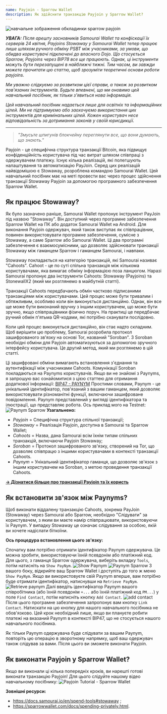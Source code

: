 ```yaml
---
name: Payjoin - Sparrow Wallet
description: Як здійснити транзакцію Payjoin у Sparrow Wallet?
---
```

![навчальне зображення обкладинки sparrow payjoin](assets/cover.webp)

_**УВАГА:** Після арешту засновників Samourai Wallet та конфіскації їх серверів 24 квітня, Payjoins Stowaway у Samourai Wallet тепер працює лише шляхом ручного обміну PSBT між учасниками, за умови, що обидва користувачі підключені до власного Dojo. Що стосується Sparrow, Payjoins через BIP78 все ще працюють. Однак, ці інструменти можуть бути перезапущені в найближчі тижні. Тим часом, ви завжди можете прочитати цю статтю, щоб зрозуміти теоретичні основи роботи payjoins._

_Ми уважно слідкуємо за розвитком цієї справи, а також за розвитком пов'язаних інструментів. Будьте впевнені, що ми оновимо цей навчальний посібник, як тільки з'явиться нова інформація._

_Цей навчальний посібник надається лише для освітніх та інформаційних цілей. Ми не підтримуємо або заохочуємо використання цих інструментів для кримінальних цілей. Кожен користувач несе відповідальність за дотримання законів у своїй юрисдикції._

---

> *"Змусьте шпигунів блокчейну переглянути все, що вони думають, що знають."*

Payjoin - це специфічна структура транзакції Bitcoin, яка підвищує конфіденційність користувача під час витрат шляхом співпраці з одержувачем платежу. Існує кілька реалізацій, які полегшують налаштування та автоматизацію PayJoin. Серед цих реалізацій найвідомішою є Stowaway, розроблена командою Samourai Wallet. Цей навчальний посібник має на меті провести вас через процес здійснення транзакції Stowaway Payjoin за допомогою програмного забезпечення Sparrow Wallet.

## Як працює Stowaway?

Як було зазначено раніше, Samourai Wallet пропонує інструмент PayJoin під назвою "Stowaway". Він доступний через програмне забезпечення Sparrow Wallet на ПК або додаток Samourai Wallet на Android. Для виконання Payjoin одержувач, який також виступає як співпрацівник, повинен використовувати програмне забезпечення, сумісне з Stowaway, а саме Sparrow або Samourai Wallet. Ці два програмні забезпечення є взаємосумісними, що дозволяє здійснювати транзакції Stowaway між гаманцем Sparrow і гаманцем Samourai, і навпаки.

Stowaway покладається на категорію транзакцій, які Samourai називає "Cahoots". Cahoot - це по суті спільна транзакція між кількома користувачами, яка вимагає обміну інформацією поза ланцюгом. Наразі Samourai пропонує два інструменти Cahoots: Stowaway (Payjoins) та StonewallX2 (який ми розглянемо в майбутній статті).

Транзакції Cahoots передбачають обмін частково підписаними транзакціями між користувачами. Цей процес може бути тривалим і обтяжливим, особливо коли він виконується дистанційно. Однак, він все ще може бути виконаний вручну з іншим користувачем, що може бути зручно, якщо співпрацівники фізично поруч. На практиці це передбачає ручний обмін п'ятьма QR-кодами, які потрібно сканувати послідовно.

Коли цей процес виконується дистанційно, він стає надто складним. Щоб вирішити цю проблему, Samourai розробила протокол зашифрованого зв'язку на основі Tor, названий "Soroban". З Soroban необхідні обміни для Payjoin автоматизуються за допомогою зручного інтерфейсу користувача. Це другий метод, який ми розглянемо в цій статті.

Ці зашифровані обміни вимагають встановлення з'єднання та аутентифікації між учасниками Cahoots. Комунікації Soroban покладаються на Paynyms користувачів. Якщо ви не знайомі з Paynyms, я запрошую вас ознайомитися з цією статтею для отримання додаткової інформації: [BIP47 - PAYNYM](https://planb.network/tutorials/privacy/paynym-bip47)
Простими словами, Paynym - це унікальний ідентифікатор, пов'язаний з вашим гаманцем, який дозволяє використовувати різноманітні функції, включаючи зашифроване повідомлення. Paynym представлений у вигляді ідентифікатора та ілюстрації, що представляє робота. Ось приклад мого на Testnet: ![Paynym Sparrow](assets/en/1.webp)
**Узагальнено:**
- *Payjoin* = Специфічна структура спільної транзакції;
- *Stowaway* = Реалізація Payjoin, доступна в Samourai та Sparrow Wallet;
- *Cahoots* = Назва, дана Samourai всім їхнім типам спільних транзакцій, включаючи Payjoin Stowaway;
- *Soroban* = Протокол зашифрованого зв'язку, створений на Tor, що дозволяє співпрацю з іншими користувачами в контексті транзакції Cahoots.
- *Paynym* = Унікальний ідентифікатор гаманця, що дозволяє зв'язок з іншим користувачем на Soroban, з метою проведення транзакції Cahoots.

[**-> Дізнатися більше про транзакції Payjoin та їх користь**](https://planb.network/tutorials/privacy/payjoin)

## Як встановити зв'язок між Paynyms?

Щоб виконати віддалену транзакцію Cahoots, зокрема PayJoin (Stowaway) через Samourai або Sparrow, необхідно "Слідувати" за користувачем, з яким ви маєте намір співпрацювати, використовуючи їх Paynym. У випадку Stowaway це означає слідування за особою, якій ви хочете надіслати біткоїни.

**Ось процедура встановлення цього зв'язку:**

Спочатку вам потрібно отримати ідентифікатор Paynym одержувача. Це можна зробити, використовуючи їхній псевдонім або платіжний код. Для цього, з гаманця Sparrow одержувача, виберіть вкладку `Tools`, потім натисніть на `Show PayNym`.
![Show Paynym](assets/notext/2.webp)
![Paynym Sparrow](assets/en/1.webp)
З вашого боку, відкрийте ваш Sparrow Wallet і доступіть до того ж меню `Show PayNym`. Якщо ви використовуєте свій Paynym вперше, вам потрібно буде отримати ідентифікатор, натиснувши на `Retrieve PayNym`.
![Retrieve paynym](assets/notext/3.webp)
Далі введіть ідентифікатор Paynym вашого співробітника (або їхній псевдонім `+...` або їхній платіжний код `PM...`) у поле `Find Contact`, потім натисніть кнопку `Add Contact`.
![add contact](assets/notext/4.webp)
Після цього програмне забезпечення запропонує вам кнопку `Link Contact`. Натискати на цю кнопку для нашого навчального посібника не обов'язково. Цей крок необхідний лише, якщо ви плануєте робити платежі на вказаний Paynym в контексті BIP47, що не стосується нашого навчального посібника.

Як тільки Paynym одержувача буде слідувати за вашим Paynym, повторіть цю операцію в зворотному напрямку, щоб ваш одержувач також слідував за вами. Після цього ви зможете виконати Payjoin.

## Як виконати Payjoin у Sparrow Wallet?
Якщо ви виконали ці кілька попередніх кроків, ви нарешті готові виконати транзакцію Payjoin! Для цього слідуйте нашому відео навчальному посібнику:
![Payjoin Tutorial - Sparrow Wallet](https://youtu.be/ZQxKod3e0Mg)

**Зовнішні ресурси:**
- https://docs.samourai.io/en/spend-tools#stowaway ;
- https://sparrowwallet.com/docs/spending-privately.html.